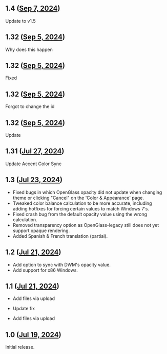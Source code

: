 ## 1.4 ([Sep 7, 2024](https://github.com/ramensoftware/windhawk-mods/blob/51ac1475409bef8bfd327dc81ac5dc7902aebb26/mods/accent-color-sync.wh.cpp))

Update to v1.5

## 1.32 ([Sep 5, 2024](https://github.com/ramensoftware/windhawk-mods/blob/8e36c64aa4169da3d94adb7631cde2f9ce4daa32/mods/accent-color-sync.wh.cpp))

Why does this happen

## 1.32 ([Sep 5, 2024](https://github.com/ramensoftware/windhawk-mods/blob/0954a6bfe3194e78c92c4dc170ba33fdbc597a20/mods/accent-color-sync.wh.cpp))

Fixed

## 1.32 ([Sep 5, 2024](https://github.com/ramensoftware/windhawk-mods/blob/b4ec798453087e98bbd2b95f03ea40e27f41fb04/mods/accent-color-sync.wh.cpp))

Forgot to change the id

## 1.32 ([Sep 5, 2024](https://github.com/ramensoftware/windhawk-mods/blob/0d6388e5b53cd8283f9623c5ea7b482a91dd6f16/mods/accent-color-sync.wh.cpp))

Update

## 1.31 ([Jul 27, 2024](https://github.com/ramensoftware/windhawk-mods/blob/bced7ea8ac93c0d05793f47258136e80da4e065d/mods/accent-color-sync.wh.cpp))

Update Accent Color Sync

## 1.3 ([Jul 23, 2024](https://github.com/ramensoftware/windhawk-mods/blob/7c4df7d217e3e09907079ed0d5a13df0cf64d5f0/mods/accent-color-sync.wh.cpp))

* Fixed bugs in which OpenGlass opacity did not update when changing theme or clicking "Cancel" on the 'Color & Appearance' page.
* Tweaked color balance calculation to be more accurate, including adding hotfixes for forcing certain values to match Windows 7's.
* Fixed crash bug from the default opacity value using the wrong calculation.
* Removed transparency option as OpenGlass-legacy still does not yet support opaque rendering.
* Added Spanish & French translation (partial).

## 1.2 ([Jul 21, 2024](https://github.com/ramensoftware/windhawk-mods/blob/120bd157b2a8eb1c99a1ebd8363686cbc40de906/mods/accent-color-sync.wh.cpp))

* Add option to sync with DWM's opacity value.
* Add support for x86 Windows.

## 1.1 ([Jul 21, 2024](https://github.com/ramensoftware/windhawk-mods/blob/45b792a63461caa9ac8c5864b83fcf26d724e549/mods/accent-color-sync.wh.cpp))

* Add files via upload

* Update fix

* Add files via upload

## 1.0 ([Jul 19, 2024](https://github.com/ramensoftware/windhawk-mods/blob/7bc74ba3694b934452c45f010dda182d70c1e222/mods/accent-color-sync.wh.cpp))

Initial release.
